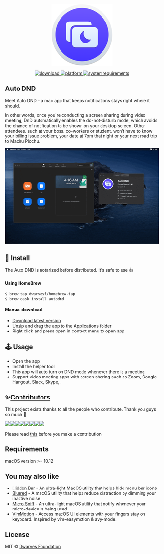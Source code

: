 <p align="center">
	<img width="200" height="200" margin-right="100%" src="misc/icon.png">
</p>
<p align="center">
<a href="https://github.com/dwarvesf/auto-dnd/releases/latest">
 		<img src="https://img.shields.io/badge/download-latest-brightgreen.svg" alt="download">
	<a href="https://img.shields.io/badge/platform-macOS-lightgrey.svg">
 		<img src="https://img.shields.io/badge/platform-macOS-lightgrey.svg" alt="platform">
	</a>
	<a href="https://img.shields.io/badge/requirements-macOS Sierra+-ff69b4.svg">
 		<img src="https://img.shields.io/badge/requirements-macOS Sierra+-ff69b4.svg" alt="systemrequirements">
	</a>
</p>

## Auto DND

Meet Auto DND - a mac app that keeps notifications stays right where it should.

In other words, once you're conducting a screen sharing during video meeting, DnD automatically enables the do-not-disturb mode, which avoids the chance of notification to be shown on your desktop screen. Other attendees, such at your boss, co-workers or student, won't have to know your billing issue problem, your date at 7pm that night or your next road trip to Machu Picchu.

<p align="center">
	<img width="600" src="misc/guide.gif">
</p>

## 🚀 Install

The Auto DND is notarized before distributed. It's safe to use 👍

#### Using HomeBrew

```Shell
$ brew tap dwarvesf/homebrew-tap
$ brew cask install autodnd
```

#### Manual download

- [Download latest version](https://github.com/dwarvesf/auto-dnd/releases/latest)
- Unzip and drag the app to the Applications folder
- Right click and press open in context menu to open app

## 🕹 Usage

- Open the app
- Install the helper tool
- This app will auto turn on DND mode whenever there is a meeting
- Support video meeting apps with screen sharing such as Zoom, Google Hangout, Slack, Skype,..

## ✨<a href="https://github.com/dwarvesf/auto-dnd/graphs/contributors">Contributors</a>

This project exists thanks to all the people who contribute. Thank you guys so much 👏

[![](https://sourcerer.io/fame/phucledien/dwarvesf/auto-dnd/images/0)](https://sourcerer.io/fame/phucledien/dwarvesf/auto-dnd/links/0)[![](https://sourcerer.io/fame/phucledien/dwarvesf/auto-dnd/images/1)](https://sourcerer.io/fame/phucledien/dwarvesf/auto-dnd/links/1)[![](https://sourcerer.io/fame/phucledien/dwarvesf/auto-dnd/images/2)](https://sourcerer.io/fame/phucledien/dwarvesf/auto-dnd/links/2)[![](https://sourcerer.io/fame/phucledien/dwarvesf/auto-dnd/images/3)](https://sourcerer.io/fame/phucledien/dwarvesf/auto-dnd/links/3)[![](https://sourcerer.io/fame/phucledien/dwarvesf/auto-dnd/images/4)](https://sourcerer.io/fame/phucledien/dwarvesf/auto-dnd/links/4)[![](https://sourcerer.io/fame/phucledien/dwarvesf/auto-dnd/images/5)](https://sourcerer.io/fame/phucledien/dwarvesf/auto-dnd/links/5)[![](https://sourcerer.io/fame/phucledien/dwarvesf/auto-dnd/images/6)](https://sourcerer.io/fame/phucledien/dwarvesf/auto-dnd/links/6)[![](https://sourcerer.io/fame/phucledien/dwarvesf/auto-dnd/images/7)](https://sourcerer.io/fame/phucledien/dwarvesf/auto-dnd/links/7)

Please read [this](CONTRIBUTING.md) before you make a contribution.

## Requirements
macOS version >= 10.12

## You may also like
- [Hidden Bar](https://github.com/dwarvesf/hidden) - An ultra-light MacOS utility that helps hide menu bar icons
- [Blurred](https://github.com/dwarvesf/blurred) - A macOS utility that helps reduce distraction by dimming your inactive noise
- [Micro Sniff](https://github.com/dwarvesf/micro-sniff) - An ultra-light macOS utility that notify whenever your micro-device is being used
- [VimMotion](https://github.com/dwarvesf/VimMotionApp) - Access macOS UI elements with your fingers stay on keyboard. Inspired by vim-easymotion & avy-mode.

## License

MIT &copy; [Dwarves Foundation](https://github.com/dwarvesf)
